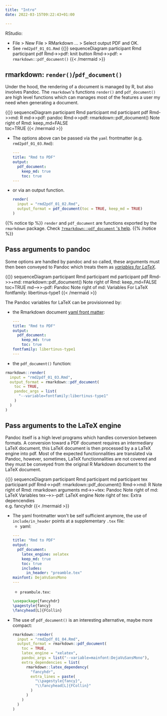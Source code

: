 ```yaml
---
title: "Intro"
date: 2022-03-15T09:22:43+01:00

---
```



RStudio:

- File > New File > RMarkdown ... > Select output PDF and OK.
- See `rmd2pdf_01_01.Rmd`
{{<mermaid align="left">}}
sequenceDiagram
    participant Rmd
    participant pdf
    Rmd->>pdf: knit button
    Rmd->>pdf: = `rmarkdown::pdf_document()`
{{< /mermaid >}}

## rmarkdown: `render()`/`pdf_document()`

Under the hood, the rendering of a document is managed by R, but also involves
Pandoc. The `rmarkdown`'s functions `render()` and `pdf_document()` are high
level functions which can manages most of the features a user my need when
generating a document. 


{{<mermaid align="left">}}
sequenceDiagram
    participant Rmd
    participant md
    participant pdf
    Rmd->>md: R
    md->>pdf: pandoc
    Rmd->>pdf: rmarkdown::pdf_document()
    Note right of Rmd: keep_md=FALSE</br>toc=TRUE
{{< /mermaid >}}

- The options above can be passed via the `yaml` frontmatter
  (e.g. `rmd2pdf_01_03.Rmd`):
  ```yaml
  ---
  title: "Rmd to PDF"
  output:
    pdf_document:
      keep_md: true
      toc: true
  ---
  ```

- or via an output function.
  ```r
  render(
    input = "rmd2pdf_01_02.Rmd",
    output_format = pdf_document(toc = TRUE, keep_md = TRUE)
  )
  ```

{{% notice tip %}}
`render` and `pdf_document` are functions exported by the `rmarkdown` package.
Check
[`?rmarkdown::pdf_document` 's help](
https://rdrr.io/cran/rmarkdown/src/R/pdf_document.R).
{{% /notice %}}

## Pass arguments to pandoc

Some options are handled by pandoc and so called, these arguments must then
been conveyed to Pandoc which treats them as
 _[variables for LaTeX](https://pandoc.org/MANUAL.html#variables-for-latex)_.

{{<mermaid align="left">}}
sequenceDiagram
    participant Rmd
    participant md
    participant pdf
    Rmd->>+md: rmarkdown::pdf_document()
    Note right of Rmd: keep_md=FALSE</br>toc=TRUE
    md-->>-pdf: Pandoc
    Note right of md: Variables For LaTeX</br>fontfamily: libertinus-type1
{{< /mermaid >}}


The Pandoc variables for LaTeX can be provisionned by:

- the Rmarkdown document 
  [yaml front matter](
  https://bookdown.org/yihui/rmarkdown-cookbook/latex-variables.html#latex-variables
  ):
  ```yaml
  ---
  title: "Rmd to PDF"
  output:
    pdf_document:
      keep_md: true
      toc: true
  fontfamily: libertinus-type1
  ---
  ```
- the `pdf_document()` function:
```r
rmarkdown::render(
  input = "rmd2pdf_01_03.Rmd",
  output_format = rmarkdown::pdf_document(
    toc = TRUE,
    pandoc_args = list(
      "--variable=fontfamily:libertinus-type1"
    )
  )
)
```


## Pass arguments to the LaTeX engine

Pandoc itself is a high level programs which handles conversion between formats.
A conversion toward a PDF document requires an intermediary LaTeX document,
this LaTeX document is then processed by a a LaTeX engine into pdf.
Most of the expected functionnalities are translated via Pandoc, however,
sometimes, LaTeX functionnalities are not covered and they must be conveyed
from the original R Markdown document to the LaTeX document.

{{<mermaid align="left">}}
sequenceDiagram
    participant Rmd
    participant md
    participant tex
    participant pdf
    Rmd->>pdf: rmarkdown::pdf_document()
    Rmd->>md: R
    Note right of Rmd: rmarkdown arguments
    md->>+tex: Pandoc
    Note right of md: LaTeX Variables
    tex-->>-pdf: LaTeX engine
    Note right of tex: Extra depencendies</br>e.g. fancyhdr
{{< /mermaid >}}

- The yaml frontmatter won't be self sufficient anymore, the use of 
`include/in_header` points at a supplementary `.tex` file:
    + yaml:
    ```yaml
    ---
    title: "Rmd to PDF"
    output:
      pdf_document:
        latex_engine: xelatex
        keep_md: true
        toc: true
        includes:
          in_header: "preamble.tex"
    mainfont: DejaVuSansMono
    ---
    ```
    + `preambule.tex`:
    ```tex
    \usepackage{fancyhdr}
    \pagestyle{fancy}
    \fancyhead[L]{FCollin}
    ```
- The use of `pdf_document()` is an interesting alternative, maybe more
  compact:
  ```r
  rmarkdown::render(
    input = "rmd2pdf_01_04.Rmd",
    output_format = rmarkdown::pdf_document(
      toc = TRUE,
      latex_engine = "xelatex",
      pandoc_args = list("--variable=mainfont:DejaVuSansMono"),
      extra_dependencies = list(
        rmarkdown::latex_dependency(
          "fancyhdr",
          extra_lines = paste(
            "\\pagestyle{fancy}",
            "\\fancyhead[L]{FCollin}"
          )
        )
      )
    )
  )
  ```

